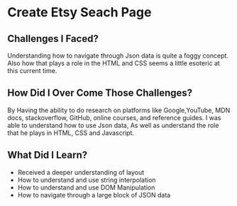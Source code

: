 # Create Etsy Seach Page

## Challenges I Faced? 

Understanding how to navigate through Json data is quite a foggy concept. Also how that plays a role in the HTML and CSS seems a little esoteric at this current time. 

## How Did I Over Come Those Challenges? 

By Having the ability to do research on platforms like Google,YouTube, MDN docs, stackoverflow, GitHub, online courses, and reference guides. I was able to understand how to use Json data, As well as understand the role that he plays in HTML, CSS and Javascript. 

## What Did I Learn? 

* Received a deeper understanding of layout 
* How to understand and use string interpolation
* How to understand and use DOM Manipulation
* How to navigate through a large block of JSON data
